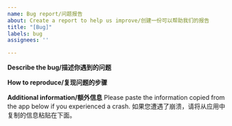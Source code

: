```yaml
---
name: Bug report/问题报告
about: Create a report to help us improve/创建一份可以帮助我们的报告
title: "[Bug]"
labels: bug
assignees: ''

---
```


**Describe the bug/描述你遇到的问题**

**How to reproduce/复现问题的步骤**

**Additional information/额外信息**
Please paste the information copied from the app below if you experienced a crash.
如果您遭遇了崩溃，请将从应用中复制的信息粘贴在下面。
